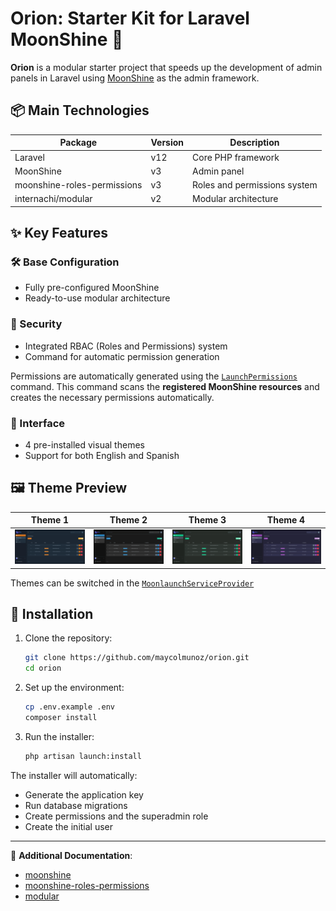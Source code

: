 # Orion: Starter Kit for Laravel MoonShine 🚀

**Orion** is a modular starter project that speeds up the development of admin panels in Laravel using [MoonShine](https://moonshine-laravel.com/) as the admin framework.

## 📦 Main Technologies

| Package                     | Version | Description                  |
| --------------------------- | ------- | ---------------------------- |
| Laravel                     | v12     | Core PHP framework           |
| MoonShine                   | v3      | Admin panel                  |
| moonshine-roles-permissions | v3      | Roles and permissions system |
| internachi/modular          | v2      | Modular architecture         |

## ✨ Key Features

### 🛠 Base Configuration

-   Fully pre-configured MoonShine
-   Ready-to-use modular architecture

### 🔐 Security

-   Integrated RBAC (Roles and Permissions) system
-   Command for automatic permission generation

Permissions are automatically generated using the [`LaunchPermissions`](app-modules/moonlaunch/src/Console/Commands/LaunchPermissions.php) command. This command scans the **registered MoonShine resources** and creates the necessary permissions automatically.

### 🎨 Interface

-   4 pre-installed visual themes
-   Support for both English and Spanish

## 🖼 Theme Preview

| Theme 1                           | Theme 2                           | Theme 3                           | Theme 4                           |
| --------------------------------- | --------------------------------- | --------------------------------- | --------------------------------- |
| ![Theme 1](./_docs/themes/1.webp) | ![Theme 2](./_docs/themes/2.webp) | ![Theme 3](./_docs/themes/3.webp) | ![Theme 4](./_docs/themes/4.webp) |

Themes can be switched in the [`MoonlaunchServiceProvider`](app-modules/moonlaunch/src/Providers/MoonlaunchServiceProvider.php)


## 🚀 Installation

1. Clone the repository:

    ```bash
    git clone https://github.com/maycolmunoz/orion.git
    cd orion
    ```

2. Set up the environment:

    ```bash
    cp .env.example .env
    composer install
    ```

3. Run the installer:
    ```bash
    php artisan launch:install
    ```

The installer will automatically:

-   Generate the application key
-   Run database migrations
-   Create permissions and the superadmin role
-   Create the initial user

---

📘 **Additional Documentation**:

-   [moonshine](https://moonshine-laravel.com/docs)
-   [moonshine-roles-permissions](https://github.com/SWEET1S/moonshine-roles-permissions/)
-   [modular](https://github.com/InterNACHI/modular)
